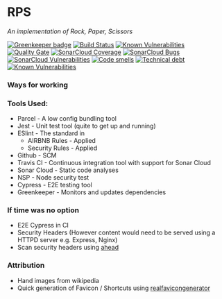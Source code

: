 # RPS

*An implementation of Rock, Paper, Scissors*

[![Greenkeeper badge](https://badges.greenkeeper.io/mrosenquist/rps.svg)](https://greenkeeper.io/)
[![Build Status](https://travis-ci.org/mrosenquist/rps.svg?branch=master)](https://travis-ci.org/mrosenquist/rps)
[![Known Vulnerabilities](https://snyk.io/test/github/mrosenquist/rps/badge.svg?targetFile=package.json)](https://snyk.io/test/github/mrosenquist/rps?targetFile=package.json)
[![Quality Gate](https://sonarcloud.io/api/badges/gate?key=mrosenquist.rps)](https://sonarcloud.io/dashboard?id=mrosenquist.rps)
[![SonarCloud Coverage](https://sonarcloud.io/api/badges/measure?key=mrosenquist.rps&metric=coverage)](https://sonarcloud.io/component_measures/metric/coverage/list?id=mrosenquist.rps)
[![SonarCloud Bugs](https://sonarcloud.io/api/badges/measure?key=mrosenquist.rps&metric=bugs)](https://sonarcloud.io/component_measures/metric/reliability_rating/list?id=mrosenquist.rps)
[![SonarCloud Vulnerabilities](https://sonarcloud.io/api/badges/measure?key=mrosenquist.rps&metric=vulnerabilities)](https://sonarcloud.io/component_measures/metric/security_rating/list?id=mrosenquist.rps)
[![Code smells](https://sonarcloud.io/api/badges/measure?key=mrosenquist.rps&metric=code_smells)](https://sonarcloud.io/component_measures?id=mrosenquist.rps&metric=code_smells)
[![Technical debt](https://sonarcloud.io/api/badges/measure?key=mrosenquist.rps&metric=sqale_index)](https://sonarcloud.io/component_measures?id=mrosenquist.rps&metric=sqale_index)
[![Known Vulnerabilities](https://snyk.io/test/github/mrosenquist/rps/badge.svg?targetFile=package.json)](https://snyk.io/test/github/mrosenquist/rps?targetFile=package.json)

### Ways for working



### Tools Used:
 * Parcel - A low config bundling tool
 * Jest - Unit test tool (quite to get up and running)
 * ESlint - The standard in
   * AIRBNB Rules - Applied
   * Security Rules - Applied
 * Github - SCM 
 * Travis CI - Continuous integration tool with support for Sonar Cloud
 * Sonar Cloud - Static code analyses
 * NSP - Node security test
 * Cypress - E2E testing tool
 * Greenkeeper - Monitors and updates dependencies
 
### If time was no option 
 * E2E Cypress in CI
 * Security Headers (However content would need to be served using a HTTPD server e.g. Express, Nginx)
 * Scan security headers using [ahead](https://github.com/mrosenquist/ahead) 
 
 ### Attribution
 * Hand images from wikipedia
 * Quick generation of Favicon / Shortcuts using [realfavicongenerator](https://realfavicongenerator.net)
